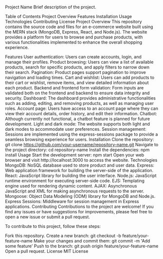 Project Name
Brief description of the project.

Table of Contents
Project Overview
Features
Installation
Usage
Technologies
Contributing
License
Project Overview
This repository contains the source code and files for an e-commerce website built using the MERN stack (MongoDB, Express, React, and Node.js). The website provides a platform for users to browse and purchase products, with various functionalities implemented to enhance the overall shopping experience.

Features
User authentication: Users can create accounts, login, and manage their profiles.
Product browsing: Users can view a list of available products, search for specific products, and apply filters to narrow down their search.
Pagination: Product pages support pagination to improve navigation and loading times.
Cart and wishlist: Users can add products to their cart or wishlist, remove items, and view detailed information about each product.
Backend and frontend form validation: Form inputs are validated both on the frontend and backend to ensure data integrity and security.
Dashboard: The dashboard provides administrative functionalities such as adding, editing, and removing products, as well as managing user roles.
Account page: Users have access to an account page where they can view their account details, order history, and edit their information.
Chatbot: Although currently not functional, a chatbot feature is planned for future development.
Light and dark mode: The website supports both light and dark modes to accommodate user preferences.
Session management: Sessions are implemented using the express-sessions package to provide a seamless browsing experience for users.
Installation
Clone the repository: git clone https://github.com/your-username/repository-name.git
Navigate to the project directory: cd repository-name
Install the dependencies: npm install
Usage
Start the development server: npm start
Open your web browser and visit http://localhost:3000 to access the website.
Technologies
MongoDB: NoSQL database used to store product and user data.
Express: Web application framework for building the server-side of the application.
React: JavaScript library for building the user interface.
Node.js: JavaScript runtime environment for executing server-side code.
EJS: Templating engine used for rendering dynamic content.
AJAX: Asynchronous JavaScript and XML for making asynchronous requests to the server.
Mongoose: Object Data Modeling (ODM) library for MongoDB and Node.js.
Express Sessions: Middleware for session management in Express applications.
Contributing
Contributions to the project are welcome! If you find any issues or have suggestions for improvements, please feel free to open a new issue or submit a pull request.

To contribute to this project, follow these steps:

Fork this repository.
Create a new branch: git checkout -b feature/your-feature-name
Make your changes and commit them: git commit -m 'Add some feature'
Push to the branch: git push origin feature/your-feature-name
Open a pull request.
License
MIT License
